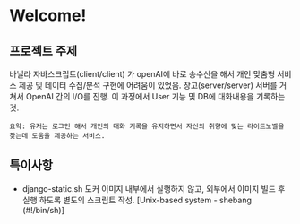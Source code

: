 # Welcome!

## 프로젝트 주제
바닐라 자바스크립트(client/client) 가 openAI에 바로 송수신을 해서 개인 맞춤형 서비스 제공 및 데이터 수집/분석 구현에 어려움이 있었음. 장고(server/server) 서버를 거쳐서 OpenAI 간의 I/O를 진행. 이 과정에서 User 기능 및 DB에 대화내용을 기록하는 것.

`요약: 유저는 로그인 해서 개인의 대화 기록을 유지하면서 자신의 취향에 맞는 라이트노벨을 찾는데 도움을 제공하는 서비스.`

## 특이사항
- django-static.sh
도커 이미지 내부에서 실행하지 않고, 외부에서 이미지 빌드 후 실행 하도록 별도의 스크립트 작성.
[Unix-based system - shebang (#!/bin/sh)]